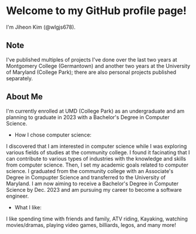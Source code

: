 # Welcome to my GitHub profile page!

I'm Jiheon Kim (@wlgjs678).

## Note
I've published multiples of projects I've done over the last two years at Montgomery College (Germantown) and another two years at the University of Maryland (College Park); there are also personal projects published separately.

## About Me
I'm currently enrolled at UMD (College Park) as an undergraduate and am planning to graduate in 2023 with a Bachelor's Degree in Computer Science.

- How I chose computer science:

I discovered that I am interested in computer science while I was exploring various fields of studies at the community college. I found it facinating that I can contribute to various types of industries with the knowledge and skills from computer science. Then, I set my academic goals related to computer science. I graduated from the community college with an Associate's Degree in Compupter Science and transferred to the University of Maryland.
I am now aiming to receive a Bachelor's Degree in Computer Science by Dec. 2023 and am pursuing my career to become a software engineer.


- What I like:

I like spending time with friends and family, ATV riding, Kayaking, watching movies/dramas, playing video games, billiards, legos, and many more!

<!---
wlgjs678/wlgjs678 is a ✨ special ✨ repository because its `README.md` (this file) appears on your GitHub profile.
You can click the Preview link to take a look at your changes.
--->
